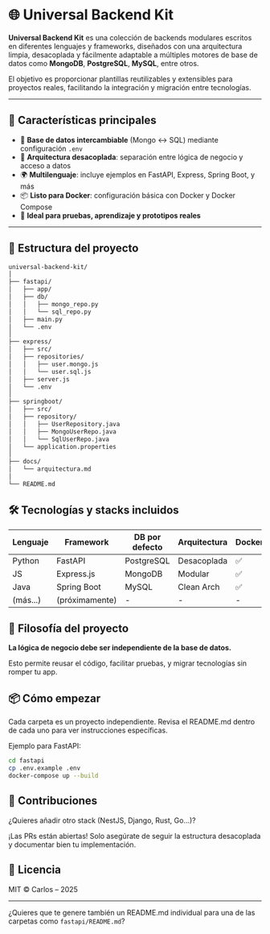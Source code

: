 # 🌐 Universal Backend Kit

**Universal Backend Kit** es una colección de backends modulares escritos en diferentes lenguajes y frameworks, diseñados con una arquitectura limpia, desacoplada y fácilmente adaptable a múltiples motores de base de datos como **MongoDB**, **PostgreSQL**, **MySQL**, entre otros.

El objetivo es proporcionar plantillas reutilizables y extensibles para proyectos reales, facilitando la integración y migración entre tecnologías.

---

## 🚀 Características principales

- 🔁 **Base de datos intercambiable** (Mongo ↔ SQL) mediante configuración `.env`
- 🧩 **Arquitectura desacoplada**: separación entre lógica de negocio y acceso a datos
- 🌍 **Multilenguaje**: incluye ejemplos en FastAPI, Express, Spring Boot, y más
- 📦 **Listo para Docker**: configuración básica con Docker y Docker Compose
- 🔬 **Ideal para pruebas, aprendizaje y prototipos reales**

---

## 📁 Estructura del proyecto

```bash
universal-backend-kit/
│
├── fastapi/
│   ├── app/
│   ├── db/
│   │   ├── mongo_repo.py
│   │   └── sql_repo.py
│   ├── main.py
│   └── .env
│
├── express/
│   ├── src/
│   ├── repositories/
│   │   ├── user.mongo.js
│   │   └── user.sql.js
│   ├── server.js
│   └── .env
│
├── springboot/
│   ├── src/
│   ├── repository/
│   │   ├── UserRepository.java
│   │   ├── MongoUserRepo.java
│   │   └── SqlUserRepo.java
│   └── application.properties
│
├── docs/
│   └── arquitectura.md
│
└── README.md
```

## 🛠️ Tecnologías y stacks incluidos

| Lenguaje | Framework | DB por defecto | Arquitectura | Docker |
|----------|-----------|---------------|--------------|--------|
| Python | FastAPI | PostgreSQL | Desacoplada | ✅ |
| JS | Express.js | MongoDB | Modular | ✅ |
| Java | Spring Boot | MySQL | Clean Arch | ✅ |
| (más...) | (próximamente) | - | - | - |

## 🧠 Filosofía del proyecto

**La lógica de negocio debe ser independiente de la base de datos.**

Esto permite reusar el código, facilitar pruebas, y migrar tecnologías sin romper tu app.

## 📦 Cómo empezar

Cada carpeta es un proyecto independiente. Revisa el README.md dentro de cada uno para ver instrucciones específicas.

Ejemplo para FastAPI:

```bash
cd fastapi
cp .env.example .env
docker-compose up --build
```

## 📌 Contribuciones

¿Quieres añadir otro stack (NestJS, Django, Rust, Go...)?

¡Las PRs están abiertas! Solo asegúrate de seguir la estructura desacoplada y documentar bien tu implementación.

## 📄 Licencia

MIT © Carlos – 2025

---

¿Quieres que te genere también un README.md individual para una de las carpetas como `fastapi/README.md`?
